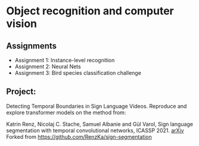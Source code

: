 # Object recognition and computer vision


## Assignments

* Assignment 1: Instance-level recognition
* Assignment 2: Neural Nets
* Assignment 3: Bird species classification challenge


## Project:

Detecting Temporal Boundaries in Sign Language Videos.
Reproduce and explore transformer models on the method from:

Katrin Renz, Nicolaj C. Stache, Samuel Albanie and Gül Varol, Sign language segmentation with temporal convolutional networks, ICASSP 2021. [arXiv]([https://](https://arxiv.org/abs/2011.12986)) <br>
Forked from https://github.com/RenzKa/sign-segmentation
